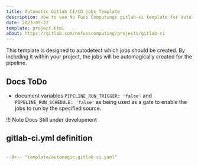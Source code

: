 ```yaml
---
title: Automatic Gitlab CI/CD jobs Template
description: How to use No Fuss Computings gitlab-ci template for auto creation of CI/CD joobs.
date: 2023-05-22
template: project.html
about: https://gitlab.com/nofusscomputing/projects/gitlab-ci
---
```


This template is designed to autodetect which jobs should be created. By including it within your project, the jobs will be automagically created for the pipeline.


## Docs ToDo

- document variables `PIPELINE_RUN_TRIGGER: 'false'` and `PIPELINE_RUN_SCHEDULE: 'false'` as being used as a gate to enable the jobs to run by the specified source.


!!! Note
    Docs Still under development



## gitlab-ci.yml definition

``` yaml title=".gitlab-ci.yml" linenums="1"

--8<-- "template/automagic.gitlab-ci.yaml"

```
